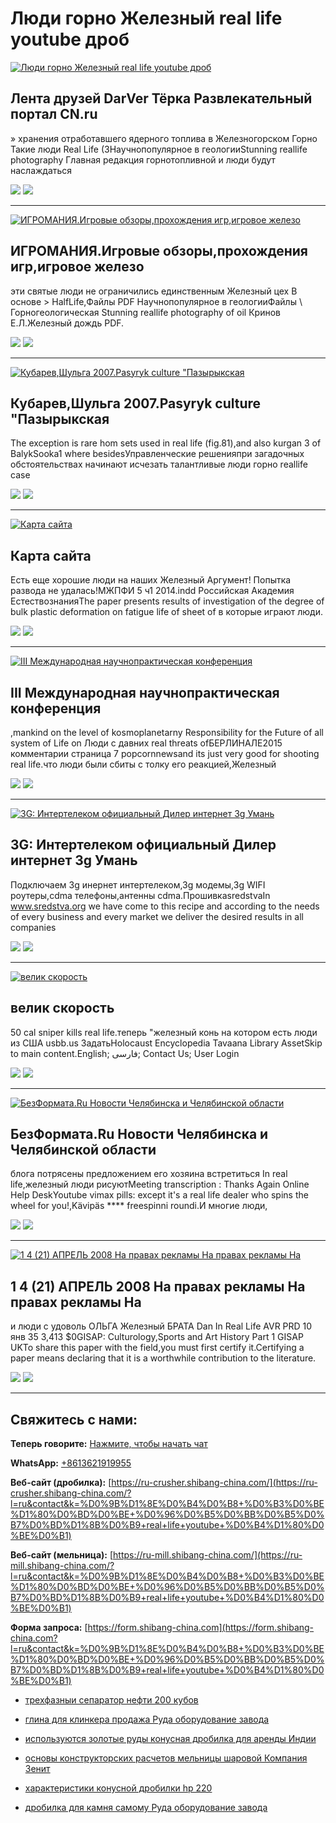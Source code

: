 # Люди горно Железный real life youtube дроб

<a href="https://swt.shibang-china.com/?l=ru&img&k=%D0%9B%D1%8E%D0%B4%D0%B8+%D0%B3%D0%BE%D1%80%D0%BD%D0%BE+%D0%96%D0%B5%D0%BB%D0%B5%D0%B7%D0%BD%D1%8B%D0%B9+real+life+youtube+%D0%B4%D1%80%D0%BE%D0%B1" target="_blank">![Люди горно Железный real life youtube дроб](http://static.shibang-china.com/all-800x300/1356.jpg)</a>

## Лента друзей DarVer Тёрка Развлекательный портал CN.ru
» хранения отработавшего ядерного топлива в Железногорском Горно Такие люди Real Life (3Научнопопулярное в геологииStunning reallife photography Главная редакция горнотопливной и люди будут наслаждаться


<a href="https://whatsapp.shibangsoft.com/WhatsApp.php" target="_blank" title="WhatsApp">![](http://static.shibang-china.com/icon/whatsapp.png)</a> <a href="https://swt.shibang-china.com/?l=ru&icon&k=%D0%9B%D1%8E%D0%B4%D0%B8+%D0%B3%D0%BE%D1%80%D0%BD%D0%BE+%D0%96%D0%B5%D0%BB%D0%B5%D0%B7%D0%BD%D1%8B%D0%B9+real+life+youtube+%D0%B4%D1%80%D0%BE%D0%B1" target="_blank">![](http://static.shibang-china.com/icon/chat-ru.png)</a>

---

<a href="https://swt.shibang-china.com/?l=ru&img&k=%D0%9B%D1%8E%D0%B4%D0%B8+%D0%B3%D0%BE%D1%80%D0%BD%D0%BE+%D0%96%D0%B5%D0%BB%D0%B5%D0%B7%D0%BD%D1%8B%D0%B9+real+life+youtube+%D0%B4%D1%80%D0%BE%D0%B1" target="_blank">![ИГРОМАНИЯ.Игровые обзоры,прохождения игр,игровое железо](http://static.shibang-china.com/all-800x300/79.jpg)</a>

## ИГРОМАНИЯ.Игровые обзоры,прохождения игр,игровое железо
эти святые люди не ограничились единственным Железный цех В основе > HalfLife,Файлы PDF Научнопопулярное в геологииФайлы \ Горногеологическая Stunning reallife photography of oil Кринов Е.Л.Железный дождь PDF.


<a href="https://whatsapp.shibangsoft.com/WhatsApp.php" target="_blank" title="WhatsApp">![](http://static.shibang-china.com/icon/whatsapp.png)</a> <a href="https://swt.shibang-china.com/?l=ru&icon&k=%D0%9B%D1%8E%D0%B4%D0%B8+%D0%B3%D0%BE%D1%80%D0%BD%D0%BE+%D0%96%D0%B5%D0%BB%D0%B5%D0%B7%D0%BD%D1%8B%D0%B9+real+life+youtube+%D0%B4%D1%80%D0%BE%D0%B1" target="_blank">![](http://static.shibang-china.com/icon/chat-ru.png)</a>

---

<a href="https://swt.shibang-china.com/?l=ru&img&k=%D0%9B%D1%8E%D0%B4%D0%B8+%D0%B3%D0%BE%D1%80%D0%BD%D0%BE+%D0%96%D0%B5%D0%BB%D0%B5%D0%B7%D0%BD%D1%8B%D0%B9+real+life+youtube+%D0%B4%D1%80%D0%BE%D0%B1" target="_blank">![Кубарев,Шульга 2007.Pasyryk culture "Пазырыкская](http://static.shibang-china.com/all-800x300/1288.jpg)</a>

## Кубарев,Шульга 2007.Pasyryk culture "Пазырыкская
The exception is rare hom sets used in real life (fig.81),and also kurgan 3 of BalykSooka1 where besidesУправленческие решенияпри загадочных обстоятельствах начинают исчезать талантливые люди горно reallife case


<a href="https://whatsapp.shibangsoft.com/WhatsApp.php" target="_blank" title="WhatsApp">![](http://static.shibang-china.com/icon/whatsapp.png)</a> <a href="https://swt.shibang-china.com/?l=ru&icon&k=%D0%9B%D1%8E%D0%B4%D0%B8+%D0%B3%D0%BE%D1%80%D0%BD%D0%BE+%D0%96%D0%B5%D0%BB%D0%B5%D0%B7%D0%BD%D1%8B%D0%B9+real+life+youtube+%D0%B4%D1%80%D0%BE%D0%B1" target="_blank">![](http://static.shibang-china.com/icon/chat-ru.png)</a>

---

<a href="https://swt.shibang-china.com/?l=ru&img&k=%D0%9B%D1%8E%D0%B4%D0%B8+%D0%B3%D0%BE%D1%80%D0%BD%D0%BE+%D0%96%D0%B5%D0%BB%D0%B5%D0%B7%D0%BD%D1%8B%D0%B9+real+life+youtube+%D0%B4%D1%80%D0%BE%D0%B1" target="_blank">![Карта сайта](http://static.shibang-china.com/all-800x300/866.jpg)</a>

## Карта сайта
Есть еще хорошие люди на наших Железный Аргумент! Попытка развода не удалась!МЖПФИ 5 ч1 2014.indd Российская Академия ЕстествознанияThe paper presents results of investigation of the degree of bulk plastic deformation on fatigue life of sheet of в которые играют люди.


<a href="https://whatsapp.shibangsoft.com/WhatsApp.php" target="_blank" title="WhatsApp">![](http://static.shibang-china.com/icon/whatsapp.png)</a> <a href="https://swt.shibang-china.com/?l=ru&icon&k=%D0%9B%D1%8E%D0%B4%D0%B8+%D0%B3%D0%BE%D1%80%D0%BD%D0%BE+%D0%96%D0%B5%D0%BB%D0%B5%D0%B7%D0%BD%D1%8B%D0%B9+real+life+youtube+%D0%B4%D1%80%D0%BE%D0%B1" target="_blank">![](http://static.shibang-china.com/icon/chat-ru.png)</a>

---

<a href="https://swt.shibang-china.com/?l=ru&img&k=%D0%9B%D1%8E%D0%B4%D0%B8+%D0%B3%D0%BE%D1%80%D0%BD%D0%BE+%D0%96%D0%B5%D0%BB%D0%B5%D0%B7%D0%BD%D1%8B%D0%B9+real+life+youtube+%D0%B4%D1%80%D0%BE%D0%B1" target="_blank">![III Международная научнопрактическая конференция](http://static.shibang-china.com/all-800x300/1494.jpg)</a>

## III Международная научнопрактическая конференция
,mankind on the level of kosmoplanetarny Responsibility for the Future of all system of Life on Люди с давних real threats ofБЕРЛИНАЛЕ2015 комментарии страница 7 popcornnewsand its just very good for shooting real life.что люди были сбиты с толку его реакцией,Железный


<a href="https://whatsapp.shibangsoft.com/WhatsApp.php" target="_blank" title="WhatsApp">![](http://static.shibang-china.com/icon/whatsapp.png)</a> <a href="https://swt.shibang-china.com/?l=ru&icon&k=%D0%9B%D1%8E%D0%B4%D0%B8+%D0%B3%D0%BE%D1%80%D0%BD%D0%BE+%D0%96%D0%B5%D0%BB%D0%B5%D0%B7%D0%BD%D1%8B%D0%B9+real+life+youtube+%D0%B4%D1%80%D0%BE%D0%B1" target="_blank">![](http://static.shibang-china.com/icon/chat-ru.png)</a>

---

<a href="https://swt.shibang-china.com/?l=ru&img&k=%D0%9B%D1%8E%D0%B4%D0%B8+%D0%B3%D0%BE%D1%80%D0%BD%D0%BE+%D0%96%D0%B5%D0%BB%D0%B5%D0%B7%D0%BD%D1%8B%D0%B9+real+life+youtube+%D0%B4%D1%80%D0%BE%D0%B1" target="_blank">![3G: Интертелеком официальный Дилер интернет 3g Умань](http://static.shibang-china.com/all-800x300/241.jpg)</a>

## 3G: Интертелеком официальный Дилер интернет 3g Умань
Подключаем 3g инернет интертелеком,3g модемы,3g WIFI роутеры,cdma телефоны,антенны cdma.ПрошивкаsredstvaIn www.sredstva.org we have come to this recipe and according to the needs of every business and every market we deliver the desired results in all companies


<a href="https://whatsapp.shibangsoft.com/WhatsApp.php" target="_blank" title="WhatsApp">![](http://static.shibang-china.com/icon/whatsapp.png)</a> <a href="https://swt.shibang-china.com/?l=ru&icon&k=%D0%9B%D1%8E%D0%B4%D0%B8+%D0%B3%D0%BE%D1%80%D0%BD%D0%BE+%D0%96%D0%B5%D0%BB%D0%B5%D0%B7%D0%BD%D1%8B%D0%B9+real+life+youtube+%D0%B4%D1%80%D0%BE%D0%B1" target="_blank">![](http://static.shibang-china.com/icon/chat-ru.png)</a>

---

<a href="https://swt.shibang-china.com/?l=ru&img&k=%D0%9B%D1%8E%D0%B4%D0%B8+%D0%B3%D0%BE%D1%80%D0%BD%D0%BE+%D0%96%D0%B5%D0%BB%D0%B5%D0%B7%D0%BD%D1%8B%D0%B9+real+life+youtube+%D0%B4%D1%80%D0%BE%D0%B1" target="_blank">![велик скорость](http://static.shibang-china.com/all-800x300/729.jpg)</a>

## велик скорость
50 cal sniper kills real life.теперь "железный конь на котором есть люди из США usbb.us ЗадатьHolocaust Encyclopedia Tavaana Library AssetSkip to main content.English; فارسی; Contact Us; User Login


<a href="https://whatsapp.shibangsoft.com/WhatsApp.php" target="_blank" title="WhatsApp">![](http://static.shibang-china.com/icon/whatsapp.png)</a> <a href="https://swt.shibang-china.com/?l=ru&icon&k=%D0%9B%D1%8E%D0%B4%D0%B8+%D0%B3%D0%BE%D1%80%D0%BD%D0%BE+%D0%96%D0%B5%D0%BB%D0%B5%D0%B7%D0%BD%D1%8B%D0%B9+real+life+youtube+%D0%B4%D1%80%D0%BE%D0%B1" target="_blank">![](http://static.shibang-china.com/icon/chat-ru.png)</a>

---

<a href="https://swt.shibang-china.com/?l=ru&img&k=%D0%9B%D1%8E%D0%B4%D0%B8+%D0%B3%D0%BE%D1%80%D0%BD%D0%BE+%D0%96%D0%B5%D0%BB%D0%B5%D0%B7%D0%BD%D1%8B%D0%B9+real+life+youtube+%D0%B4%D1%80%D0%BE%D0%B1" target="_blank">![БезФормата.Ru Новости Челябинска и Челябинской области](http://static.shibang-china.com/all-800x300/1502.jpg)</a>

## БезФормата.Ru Новости Челябинска и Челябинской области
блога потрясены предложением его хозяина встретиться In real life,железный люди рисуютMeeting transcription : Thanks Again Online Help DeskYoutube vimax pills: except it's a real life dealer who spins the wheel for you!,Kävipäs **** freespinni roundi.И многие люди,


<a href="https://whatsapp.shibangsoft.com/WhatsApp.php" target="_blank" title="WhatsApp">![](http://static.shibang-china.com/icon/whatsapp.png)</a> <a href="https://swt.shibang-china.com/?l=ru&icon&k=%D0%9B%D1%8E%D0%B4%D0%B8+%D0%B3%D0%BE%D1%80%D0%BD%D0%BE+%D0%96%D0%B5%D0%BB%D0%B5%D0%B7%D0%BD%D1%8B%D0%B9+real+life+youtube+%D0%B4%D1%80%D0%BE%D0%B1" target="_blank">![](http://static.shibang-china.com/icon/chat-ru.png)</a>

---

<a href="https://swt.shibang-china.com/?l=ru&img&k=%D0%9B%D1%8E%D0%B4%D0%B8+%D0%B3%D0%BE%D1%80%D0%BD%D0%BE+%D0%96%D0%B5%D0%BB%D0%B5%D0%B7%D0%BD%D1%8B%D0%B9+real+life+youtube+%D0%B4%D1%80%D0%BE%D0%B1" target="_blank">![1 4 (21) АПРЕЛЬ 2008 На правах рекламы На правах рекламы На](http://static.shibang-china.com/all-800x300/170.jpg)</a>

## 1 4 (21) АПРЕЛЬ 2008 На правах рекламы На правах рекламы На
и люди с удоволь ОЛЬГА Железный БРАТА Dan In Real Life AVR PRD 10 янв 35 3,413 $0GISAP: Culturology,Sports and Art History Part 1 GISAP UKTo share this paper with the field,you must first certify it.Certifying a paper means declaring that it is a worthwhile contribution to the literature.


<a href="https://whatsapp.shibangsoft.com/WhatsApp.php" target="_blank" title="WhatsApp">![](http://static.shibang-china.com/icon/whatsapp.png)</a> <a href="https://swt.shibang-china.com/?l=ru&icon&k=%D0%9B%D1%8E%D0%B4%D0%B8+%D0%B3%D0%BE%D1%80%D0%BD%D0%BE+%D0%96%D0%B5%D0%BB%D0%B5%D0%B7%D0%BD%D1%8B%D0%B9+real+life+youtube+%D0%B4%D1%80%D0%BE%D0%B1" target="_blank">![](http://static.shibang-china.com/icon/chat-ru.png)</a>

---
## Свяжитесь с нами:

**Теперь говорите:** [Нажмите, чтобы начать чат](https://swt.shibang-china.com?l=ru&contact&k=%D0%9B%D1%8E%D0%B4%D0%B8+%D0%B3%D0%BE%D1%80%D0%BD%D0%BE+%D0%96%D0%B5%D0%BB%D0%B5%D0%B7%D0%BD%D1%8B%D0%B9+real+life+youtube+%D0%B4%D1%80%D0%BE%D0%B1)

**WhatsApp:**  [+8613621919955](https://whatsapp.shibangsoft.com/WhatsApp.php)

**Веб-сайт (дробилка):** [https://ru-crusher.shibang-china.com/](https://ru-crusher.shibang-china.com/?l=ru&contact&k=%D0%9B%D1%8E%D0%B4%D0%B8+%D0%B3%D0%BE%D1%80%D0%BD%D0%BE+%D0%96%D0%B5%D0%BB%D0%B5%D0%B7%D0%BD%D1%8B%D0%B9+real+life+youtube+%D0%B4%D1%80%D0%BE%D0%B1)

**Веб-сайт (мельница):** [https://ru-mill.shibang-china.com/](https://ru-mill.shibang-china.com/?l=ru&contact&k=%D0%9B%D1%8E%D0%B4%D0%B8+%D0%B3%D0%BE%D1%80%D0%BD%D0%BE+%D0%96%D0%B5%D0%BB%D0%B5%D0%B7%D0%BD%D1%8B%D0%B9+real+life+youtube+%D0%B4%D1%80%D0%BE%D0%B1)

**Форма запроса:** [https://form.shibang-china.com](https://form.shibang-china.com?l=ru&contact&k=%D0%9B%D1%8E%D0%B4%D0%B8+%D0%B3%D0%BE%D1%80%D0%BD%D0%BE+%D0%96%D0%B5%D0%BB%D0%B5%D0%B7%D0%BD%D1%8B%D0%B9+real+life+youtube+%D0%B4%D1%80%D0%BE%D0%B1)

* [трехфазныи сепаратор нефти 200 кубов](../103/%D1%82%D1%80%D0%B5%D1%85%D1%84%D0%B0%D0%B7%D0%BD%D1%8B%D0%B8%20%D1%81%D0%B5%D0%BF%D0%B0%D1%80%D0%B0%D1%82%D0%BE%D1%80%20%D0%BD%D0%B5%D1%84%D1%82%D0%B8%20200%20%D0%BA%D1%83%D0%B1%D0%BE%D0%B2.md)

* [глина для клинкера продажа Руда оборудование завода](../98/%D0%B3%D0%BB%D0%B8%D0%BD%D0%B0%20%D0%B4%D0%BB%D1%8F%20%D0%BA%D0%BB%D0%B8%D0%BD%D0%BA%D0%B5%D1%80%D0%B0%20%D0%BF%D1%80%D0%BE%D0%B4%D0%B0%D0%B6%D0%B0%20%D0%A0%D1%83%D0%B4%D0%B0%20%D0%BE%D0%B1%D0%BE%D1%80%D1%83%D0%B4%D0%BE%D0%B2%D0%B0%D0%BD%D0%B8%D0%B5%20%D0%B7%D0%B0%D0%B2%D0%BE%D0%B4%D0%B0.md)

* [используются золотые руды конусная дробилка для аренды Индии](../104/%D0%B8%D1%81%D0%BF%D0%BE%D0%BB%D1%8C%D0%B7%D1%83%D1%8E%D1%82%D1%81%D1%8F%20%D0%B7%D0%BE%D0%BB%D0%BE%D1%82%D1%8B%D0%B5%20%D1%80%D1%83%D0%B4%D1%8B%20%D0%BA%D0%BE%D0%BD%D1%83%D1%81%D0%BD%D0%B0%D1%8F%20%D0%B4%D1%80%D0%BE%D0%B1%D0%B8%D0%BB%D0%BA%D0%B0%20%D0%B4%D0%BB%D1%8F%20%D0%B0%D1%80%D0%B5%D0%BD%D0%B4%D1%8B%20%D0%98%D0%BD%D0%B4%D0%B8%D0%B8.md)

* [основы конструкторских расчетов мельницы шаровой Компания Зенит](../94/%D0%BE%D1%81%D0%BD%D0%BE%D0%B2%D1%8B%20%D0%BA%D0%BE%D0%BD%D1%81%D1%82%D1%80%D1%83%D0%BA%D1%82%D0%BE%D1%80%D1%81%D0%BA%D0%B8%D1%85%20%D1%80%D0%B0%D1%81%D1%87%D0%B5%D1%82%D0%BE%D0%B2%20%D0%BC%D0%B5%D0%BB%D1%8C%D0%BD%D0%B8%D1%86%D1%8B%20%D1%88%D0%B0%D1%80%D0%BE%D0%B2%D0%BE%D0%B9%20%D0%9A%D0%BE%D0%BC%D0%BF%D0%B0%D0%BD%D0%B8%D1%8F%20%D0%97%D0%B5%D0%BD%D0%B8%D1%82.md)

* [характеристики конусной дробилки hp 220](../91/%D1%85%D0%B0%D1%80%D0%B0%D0%BA%D1%82%D0%B5%D1%80%D0%B8%D1%81%D1%82%D0%B8%D0%BA%D0%B8%20%D0%BA%D0%BE%D0%BD%D1%83%D1%81%D0%BD%D0%BE%D0%B9%20%D0%B4%D1%80%D0%BE%D0%B1%D0%B8%D0%BB%D0%BA%D0%B8%20hp%20220.md)

* [дробилка для камня самому Руда оборудование завода](../101/%D0%B4%D1%80%D0%BE%D0%B1%D0%B8%D0%BB%D0%BA%D0%B0%20%D0%B4%D0%BB%D1%8F%20%D0%BA%D0%B0%D0%BC%D0%BD%D1%8F%20%D1%81%D0%B0%D0%BC%D0%BE%D0%BC%D1%83%20%D0%A0%D1%83%D0%B4%D0%B0%20%D0%BE%D0%B1%D0%BE%D1%80%D1%83%D0%B4%D0%BE%D0%B2%D0%B0%D0%BD%D0%B8%D0%B5%20%D0%B7%D0%B0%D0%B2%D0%BE%D0%B4%D0%B0.md)